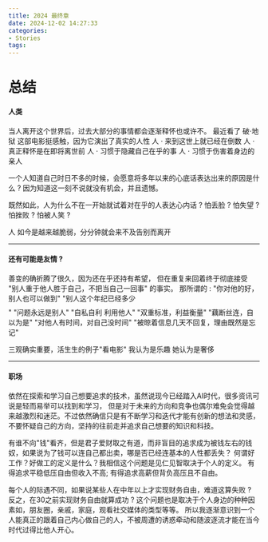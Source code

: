 ```yaml
---
title: 2024 最终章
date: 2024-12-02 14:27:33
categories:
- Stories
tags:
---
```


# 总结
#### 人类
当人离开这个世界后，过去大部分的事情都会逐渐释怀也或许不。 
最近看了 破·地狱 这部电影挺感触，因为它演出了真实的人性
人 · 来到这世上就已经在倒数
人 · 真正释怀是在即将离世前
人 · 习惯于隐藏自己在乎的事
人 · 习惯于伤害着身边的亲人

一个人知道自己时日不多的时候，会愿意将多年以来的心底话表达出来的原因是什么 ?
因为知道这一刻不说就没有机会，并且遗憾。

既然如此，人为什么不在一开始就试着对在乎的人表达心内话 ?
怕丢脸 ? 怕失望 ? 怕挫败 ? 怕被人笑 ?

人 如今是越来越脆弱，分分钟就会来不及告别而离开

---

#### 还有可能是友情 ?
善变的确折腾了很久，因为还在乎还持有希望，
但在重复来回着终于彻底接受 "别人重于他人胜于自己，不把当自己一回事" 的事实。
那所谓的 :
"你对他的好，别人也可以做到"
"别人这个年纪已经多少$$$$"
"问题永远是别人"
"自私自利 利用他人"
"双重标准，利益衡量"
"藕断丝连，自以为是"
"对他人有时间，对自己没时间"
"被晾着信息几天不回复，理由既然是忘记"

三观确实重要，活生生的例子"看电影"
我认为是乐趣
她认为是奢侈

---

#### 职场
依然在探索和学习自己想要追求的技术，虽然说现今已经踏入AI时代，很多资讯可说是轻而易举可以找到和学习，
但是对于未来的方向和竞争也偶尔难免会觉得越来越激烈和迷茫。不过依然确信只是有不断学习和迭代才能有创新的想法和灵感，
不要怀疑自己的方向，坚持的往前走并追求自己想要的知识和科技。

有谁不向"钱"看齐，但是君子爱财取之有道，而非盲目的追求成为被钱左右的钱奴，如果说为了钱可以连自己都出卖，哪是否已经连基本的人性都丢失？
何谓好工作？好做工的定义是什么？我相信这个问题是见仁见智取决于个人的定义。
有得追求平稳低压自由但收入不高;
有得追求高薪但背负高压且不自由。

每个人的际遇不同，如果说某些人在中年以上才实现财务自由，难道这算失败 ?
反之，在30之前实现财务自由就算成功 ?
这个问题也是取决于个人身边的种种因素如，朋友圈，亲戚，家庭，观看社交媒体的类型等等。
所以我逐渐意识到一个人能真正的跟着自己内心做自己的人，不被周遭的诱惑牵动和随波逐流才能在当今时代过得比他人开心。



